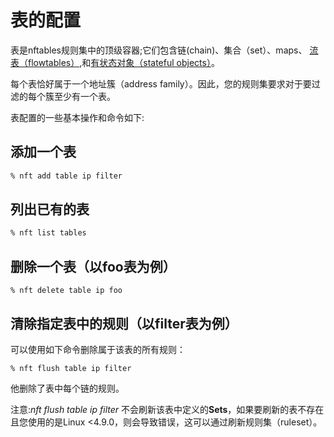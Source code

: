# 表的配置



表是nftables规则集中的顶级容器;它们包含链(chain)、集合（set）、maps、 [流表（flowtables）](https://wiki.nftables.org/wiki-nftables/index.php/Flowtables),和[有状态对象（stateful objects）](https://wiki.nftables.org/wiki-nftables/index.php/Stateful_objects)。

每个表恰好属于一个地址簇（address family）。因此，您的规则集要求对于要过滤的每个簇至少有一个表。

表配置的一些基本操作和命令如下:

## 添加一个表

```bash
% nft add table ip filter
```

## 列出已有的表

```bash
% nft list tables
```

## 删除一个表（以foo表为例）

```
% nft delete table ip foo
```

## 清除指定表中的规则（以filter表为例）

可以使用如下命令删除属于该表的所有规则：

```
% nft flush table ip filter
```

他删除了表中每个链的规则。

注意:*nft flush table ip filter* 不会刷新该表中定义的**Sets**，如果要刷新的表不存在且您使用的是Linux <4.9.0，则会导致错误，这可以通过刷新规则集（ruleset）。

